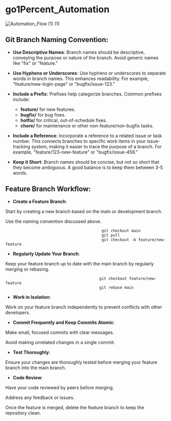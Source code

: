 # go1Percent_Automation

![Automation_Flow (1) (1)](https://github.com/NashTech-Labs/go1Percent_Automation/assets/26843523/724a77d3-f233-483c-a648-ae4a125d1667)



## Git Branch Naming Convention: 

 

- **Use Descriptive Names**: Branch names should be descriptive, conveying the purpose or nature of the branch. Avoid generic names like "fix" or "feature." 

- **Use Hyphens or Underscores**: Use hyphens or underscores to separate words in branch names. This enhances readability. For example, "feature/new-login-page" or "bugfix/issue-123." 

- **Include a Prefix**: Prefixes help categorize branches. Common prefixes include:
  - **feature/** for new features.
  - **bugfix/** for bug fixes.
  - **hotfix/** for critical, out-of-schedule fixes.
  - **chore/** for maintenance or other non-feature/non-bugfix tasks. 

- **Include a Reference**: Incorporate a reference to a related issue or task number. This connects branches to specific work items in your issue-tracking system, making it easier to trace the purpose of a branch. For example, "feature/123-new-feature" or "bugfix/issue-456." 

- **Keep it Short**: Branch names should be concise, but not so short that they become ambiguous. A good balance is to keep them between 3-5 words. 


## Feature Branch Workflow: 

 

- **Create a Feature Branch**: 

Start by creating a new branch based on the main or development branch. 

Use the naming convention discussed above. 

               

                                              git checkout main 
                                              git pull 
                                              git checkout -b feature/new-feature 
 

- **Regularly Update Your Branch**: 

Keep your feature branch up to date with the main branch by regularly merging or rebasing. 

 

                                             git checkout feature/new-feature 
                                             git rebase main 
 

- **Work in Isolation**: 

Work on your feature branch independently to prevent conflicts with other developers. 

- **Commit Frequently and Keep Commits Atomic**: 

Make small, focused commits with clear messages. 

Avoid making unrelated changes in a single commit. 

- **Test Thoroughly**: 

Ensure your changes are thoroughly tested before merging your feature branch into the main branch. 

- **Code Review**: 

Have your code reviewed by peers before merging. 

Address any feedback or issues. 

Once the feature is merged, delete the feature branch to keep the repository clean. 
